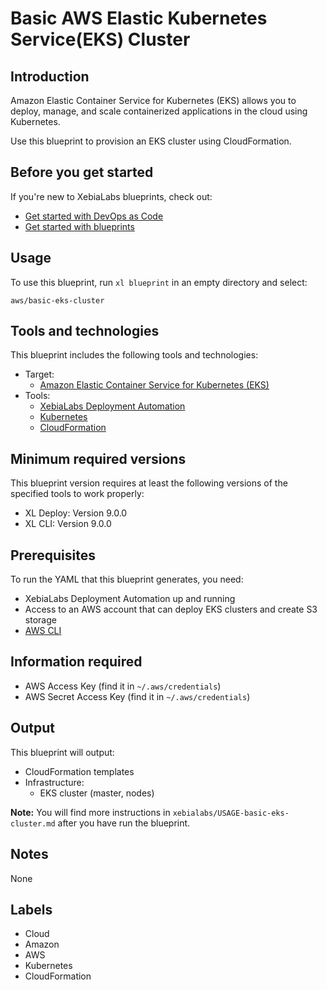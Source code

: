 # Basic AWS Elastic Kubernetes Service(EKS) Cluster

## Introduction

Amazon Elastic Container Service for Kubernetes (EKS) allows you to deploy, manage, and scale containerized applications in the cloud using Kubernetes.

Use this blueprint to provision an EKS cluster using CloudFormation.

## Before you get started

If you're new to XebiaLabs blueprints, check out:

* [Get started with DevOps as Code](https://docs.xebialabs.com/xl-release/concept/get-started-with-devops-as-code.html)
* [Get started with blueprints](https://docs.xebialabs.com/xl-release/concept/get-started-with-blueprints.html)

## Usage

To use this blueprint, run `xl blueprint` in an empty directory and select:

```plain
aws/basic-eks-cluster
```

## Tools and technologies

This blueprint includes the following tools and technologies:

* Target:
    * [Amazon Elastic Container Service for Kubernetes (EKS)](https://aws.amazon.com/eks/)
* Tools:
    * [XebiaLabs Deployment Automation](https://xebialabs.com/products/xl-deploy/)
    * [Kubernetes](https://kubernetes.io/)
    * [CloudFormation](https://aws.amazon.com/cloudformation/)

## Minimum required versions

This blueprint version requires at least the following versions of the specified tools to work properly:

* XL Deploy: Version 9.0.0
* XL CLI: Version 9.0.0

## Prerequisites

To run the YAML that this blueprint generates, you need:

* XebiaLabs Deployment Automation up and running
* Access to an AWS account that can deploy EKS clusters and create S3 storage
* [AWS CLI](https://aws.amazon.com/cli/)

## Information required
* AWS Access Key (find it in `~/.aws/credentials`)
* AWS Secret Access Key (find it in `~/.aws/credentials`)

## Output

This blueprint will output:

* CloudFormation templates
* Infrastructure:
    * EKS cluster (master, nodes)

**Note:** You will find more instructions in `xebialabs/USAGE-basic-eks-cluster.md` after you have run the blueprint.

## Notes

None

## Labels

* Cloud
* Amazon
* AWS
* Kubernetes
* CloudFormation
